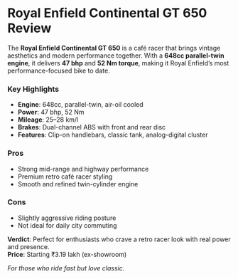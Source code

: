 # Royal Enfield Continental GT 650 Review

The **Royal Enfield Continental GT 650** is a café racer that brings vintage aesthetics and modern performance together. With a **648cc parallel-twin engine**, it delivers **47 bhp** and **52 Nm torque**, making it Royal Enfield’s most performance-focused bike to date.

### Key Highlights
- **Engine**: 648cc, parallel-twin, air-oil cooled  
- **Power**: 47 bhp, 52 Nm  
- **Mileage**: 25–28 km/l  
- **Brakes**: Dual-channel ABS with front and rear disc  
- **Features**: Clip-on handlebars, classic tank, analog-digital cluster

### Pros
- Strong mid-range and highway performance  
- Premium retro café racer styling  
- Smooth and refined twin-cylinder engine

### Cons
- Slightly aggressive riding posture  
- Not ideal for daily city commuting

**Verdict**: Perfect for enthusiasts who crave a retro racer look with real power and presence.  
**Price**: Starting ₹3.19 lakh (ex-showroom)

*For those who ride fast but love classic.*

